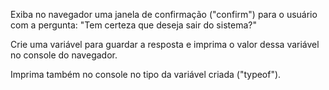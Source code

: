 Exiba no navegador uma janela de confirmação ("confirm") para o usuário com a pergunta:
"Tem certeza que deseja sair do sistema?"

Crie uma variável para guardar a resposta e imprima o valor dessa variável no console do navegador.

Imprima também no console no tipo da variável criada ("typeof").
